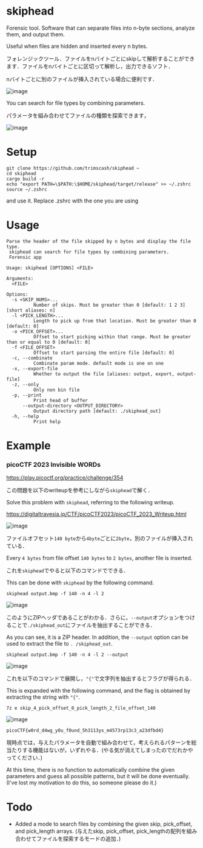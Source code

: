 # skiphead
Forensic tool. Software that can separate files into n-byte sections, analyze them, and output them.

Useful when files are hidden and inserted every n bytes.

フォレンジックツール．ファイルをnバイトごとにskipして解析することができます．ファイルをnバイトごとに区切って解析し，出力できるソフト．

nバイトごとに別のファイルが挿入されている場合に便利です．


![image](https://github.com/trimscash/skiphead/assets/42578480/6e1f3be4-e066-4038-b2b0-a2a1b40e91ae)


You can search for file types by combining parameters.

パラメータを組み合わせてファイルの種類を探索できます，

![image](https://github.com/trimscash/skiphead/assets/42578480/f7fc47fa-433f-4851-ad3a-3d801326ae44)



# Setup
```
git clone https://github.com/trimscash/skiphead ~
cd skiphead
cargo build -r
echo "export PATH=\$PATH:\$HOME/skiphead/target/release" >> ~/.zshrc
source ~/.zshrc
```
and use it. 
Replace .zshrc with the one you are using

# Usage
```
Parse the header of the file skipped by n bytes and display the file type.
 skiphead can search for file types by combining parameters.
 Forensic app

Usage: skiphead [OPTIONS] <FILE>

Arguments:
  <FILE>

Options:
  -s <SKIP_NUMS>...
          Number of skips. Must be greater than 0 [default: 1 2 3] [short aliases: n]
  -l <PICK_LENGTH>...
          Length to pick up from that location. Must be greater than 0 [default: 0]
  -o <PICK_OFFSET>...
          Offset to start picking within that range. Must be greater than or equal to 0 [default: 0]
  -f <FILE_OFFSET>
          Offset to start parsing the entire file [default: 0]
  -c, --combinate
          Combinate param mode. default mode is one on one
  -x, --export-file
          Whether to output the file [aliases: output, export, output-file]
  -z, --only
          Only non bin file
  -p, --print
          Print head of buffer
      --output-directory <OUTPUT_DIRECTORY>
          Output directory path [default: ./skiphead_out]
  -h, --help
          Print help
```

# Example
### picoCTF 2023 Invisible WORDs

https://play.picoctf.org/practice/challenge/354

この問題を以下のwriteupを参考にしながら`skiphead`で解く．

Solve this problem with `skiphead`, referring to the following writeup. 

https://digitaltravesia.jp/CTF/picoCTF2023/picoCTF_2023_Writeup.html


![image](https://github.com/trimscash/skiphead/assets/42578480/6ba928fe-7b42-4c92-a294-1f4cfa8fdbd1)


ファイルオフセット`140 byte`から`4byte`ごとに`2byte`，別のファイルが挿入されている．

Every `4 bytes` from file offset `140 bytes` to `2 bytes`, another file is inserted. 

これを`skiphead`でやると以下のコマンドでできる．

This can be done with `skiphead` by the following command. 

```
skiphead output.bmp -f 140 -n 4 -l 2
```

![image](https://github.com/trimscash/skiphead/assets/42578480/69fe68d1-17ac-4343-b0ac-e320895b0c51)

このようにZIPヘッダであることがわかる．さらに，`--output`オプションをつけることで`./skiphead_out`にファイルを抽出することができる．

As you can see, it is a ZIP header. In addition, the `--output` option can be used to extract the file to `. /skiphead_out`. 

```
skiphead output.bmp -f 140 -n 4 -l 2 --output 
```

![image](https://github.com/trimscash/skiphead/assets/42578480/c422d393-f6f9-45d4-afd9-eb332af04e33)

これを以下のコマンドで展開し，`"{"`で文字列を抽出するとフラグが得られる．

This is expanded with the following command, and the flag is obtained by extracting the string with `"{"`. 

```
7z e skip_4_pick_offset_0_pick_length_2_file_offset_140
```

![image](https://github.com/trimscash/skiphead/assets/42578480/a653fb11-76ec-43e7-9222-f290f22a037b)

```
picoCTF{w0rd_d4wg_y0u_f0und_5h3113ys_m4573rp13c3_a23dfbd4}
```

現時点では，与えたパラメータを自動で組み合わせて，考えられるパターンを総当たりする機能はないが，いずれやる．(やる気が消えてしまったのでだれかやってください．)

At this time, there is no function to automatically combine the given parameters and guess all possible patterns, but it will be done eventually. (I've lost my motivation to do this, so someone please do it.) 

# Todo
- Added a mode to search files by combining the given skip, pick_offset, and pick_length arrays.
  	(与えたskip, pick_offset, pick_lengthの配列を組み合わせてファイルを探索するモードの追加．)
